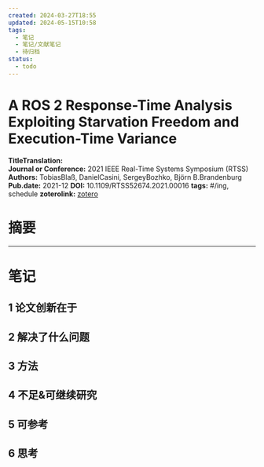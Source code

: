 ```yaml
---
created: 2024-03-27T18:55
updated: 2024-05-15T10:58
tags:
  - 笔记
  - 笔记/文献笔记
  - 待归档
status:
  - todo
---
```

# A ROS 2 Response-Time Analysis Exploiting Starvation Freedom and Execution-Time Variance
 
**TitleTranslation:**  
**Journal or Conference:**   2021 IEEE Real-Time Systems Symposium (RTSS)  
**Authors:**  TobiasBlaß, DanielCasini, SergeyBozhko, Björn B.Brandenburg
**Pub.date:**  2021-12
**DOI:**  10.1109/RTSS52674.2021.00016
**tags:** #/ing, schedule
**zoterolink:**  [zotero](zotero://select/library/items/T3SKYEYK)

# 摘要









***

# 笔记

## 1 论文创新在于

## 2 解决了什么问题

## 3 方法

## 4 不足&可继续研究

## 5 可参考

## 6 思考
